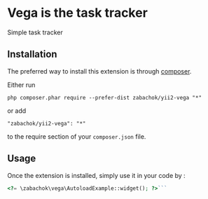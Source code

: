 Vega is the task tracker
========================
Simple task tracker

Installation
------------

The preferred way to install this extension is through [composer](http://getcomposer.org/download/).

Either run

```
php composer.phar require --prefer-dist zabachok/yii2-vega "*"
```

or add

```
"zabachok/yii2-vega": "*"
```

to the require section of your `composer.json` file.


Usage
-----

Once the extension is installed, simply use it in your code by  :

```php
<?= \zabachok\vega\AutoloadExample::widget(); ?>```